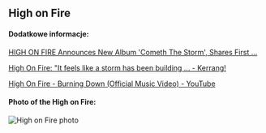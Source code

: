 ## High on Fire
#### Dodatkowe informacje:
[HIGH ON FIRE Announces New Album 'Cometh The Storm', Shares First ...](https://blabbermouth.net/news/high-on-fire-announces-new-album-cometh-the-storm-shares-first-single-burning-down)

[High On Fire: "It feels like a storm has been building ... - Kerrang!](https://www.kerrang.com/high-on-fire-the-coming-storm-first-look-matt-pike)

[High On Fire - Burning Down (Official Music Video) - YouTube](https://www.youtube.com/watch?v=MJ9yIWBb4pY)

#### Photo of the High on Fire:
![High on Fire photo](https://www.treblezine.com/wp-content/uploads/2019/12/HighOnFire-135-1200x800.jpg)

